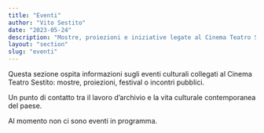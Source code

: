 ```yaml
---
title: "Eventi"
author: "Vito Sestito"
date: "2023-05-24"
description: "Mostre, proiezioni e iniziative legate al Cinema Teatro Sestito e al territorio di San Vito."
layout: "section"
slug: "eventi"
---
```

Questa sezione ospita informazioni sugli eventi culturali collegati al Cinema Teatro Sestito: mostre, proiezioni, festival o incontri pubblici.

Un punto di contatto tra il lavoro d’archivio e la vita culturale contemporanea del paese.

Al momento non ci sono eventi in programma.